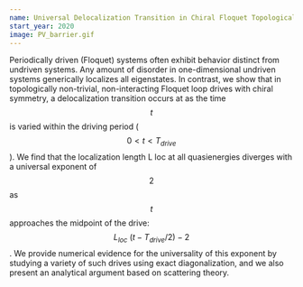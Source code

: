 ```yaml
---
name: Universal Delocalization Transition in Chiral Floquet Topological Insulators
start_year: 2020
image: PV_barrier.gif
---
```


Periodically driven (Floquet) systems often exhibit behavior distinct from undriven systems. Any amount of disorder in one-dimensional undriven systems generically localizes all eigenstates. In contrast, we show that in topologically non-trivial, non-interacting Floquet loop drives with chiral symmetry, a delocalization transition occurs at as the time $$t$$ is varied within the driving period ($$0< t< T_{drive}$$). We find that the localization length L loc at all quasienergies diverges with a universal exponent of $$2$$ as $$t$$ approaches the midpoint of the drive: $$L_{loc}~(t-T_{drive}/2)-2$$. We provide numerical evidence for the universality of this exponent by studying a variety of such drives using exact diagonalization, and we also present an analytical argument based on scattering theory.